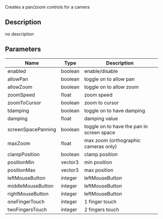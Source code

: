 Creates a pan/zoom controls for a camera



## Description
no description
## Parameters

<table>
<thead>
	<tr>
		<th>Name</th>
		<th>Type</th>
		<th>Description</th>
	</tr>
</thead>
<tr>
	<td>enabled</td>
	<td><div class='bg-emerald-800 px-2 py-px text-white rounded-sm'>boolean</div></td>
	<td>enable/disable</td>
</tr>
<tr>
	<td>allowPan</td>
	<td><div class='bg-emerald-800 px-2 py-px text-white rounded-sm'>boolean</div></td>
	<td>toggle on to allow pan</td>
</tr>
<tr>
	<td>allowZoom</td>
	<td><div class='bg-emerald-800 px-2 py-px text-white rounded-sm'>boolean</div></td>
	<td>toggle on to allow zoom</td>
</tr>
<tr>
	<td>zoomSpeed</td>
	<td><div class='bg-yellow-800 px-2 py-px text-white rounded-sm'>float</div></td>
	<td>zoom speed</td>
</tr>
<tr>
	<td>zoomToCursor</td>
	<td><div class='bg-emerald-800 px-2 py-px text-white rounded-sm'>boolean</div></td>
	<td>zoom to cursor</td>
</tr>
<tr>
	<td>tdamping</td>
	<td><div class='bg-emerald-800 px-2 py-px text-white rounded-sm'>boolean</div></td>
	<td>toggle on to have damping</td>
</tr>
<tr>
	<td>damping</td>
	<td><div class='bg-yellow-800 px-2 py-px text-white rounded-sm'>float</div></td>
	<td>damping value</td>
</tr>
<tr>
	<td>screenSpacePanning</td>
	<td><div class='bg-emerald-800 px-2 py-px text-white rounded-sm'>boolean</div></td>
	<td>toggle on to have the pan in screen space</td>
</tr>
<tr>
	<td>maxZoom</td>
	<td><div class='bg-yellow-800 px-2 py-px text-white rounded-sm'>float</div></td>
	<td>max zoom (orthographic cameras only)</td>
</tr>
<tr>
	<td>clampPosition</td>
	<td><div class='bg-emerald-800 px-2 py-px text-white rounded-sm'>boolean</div></td>
	<td>clamp position</td>
</tr>
<tr>
	<td>positionMin</td>
	<td><div class='bg-blue-800 px-2 py-px text-white rounded-sm'>vector3</div></td>
	<td>min position</td>
</tr>
<tr>
	<td>positionMax</td>
	<td><div class='bg-blue-800 px-2 py-px text-white rounded-sm'>vector3</div></td>
	<td>max position</td>
</tr>
<tr>
	<td>leftMouseButton</td>
	<td><div class='bg-orange-800 px-2 py-px text-white rounded-sm'>integer</div></td>
	<td>leftMouseButton</td>
</tr>
<tr>
	<td>middleMouseButton</td>
	<td><div class='bg-orange-800 px-2 py-px text-white rounded-sm'>integer</div></td>
	<td>leftMouseButton</td>
</tr>
<tr>
	<td>rightMouseButton</td>
	<td><div class='bg-orange-800 px-2 py-px text-white rounded-sm'>integer</div></td>
	<td>leftMouseButton</td>
</tr>
<tr>
	<td>oneFingerTouch</td>
	<td><div class='bg-orange-800 px-2 py-px text-white rounded-sm'>integer</div></td>
	<td>1 finger touch</td>
</tr>
<tr>
	<td>twoFingersTouch</td>
	<td><div class='bg-orange-800 px-2 py-px text-white rounded-sm'>integer</div></td>
	<td>2 fingers touch</td>
</tr>
</table>